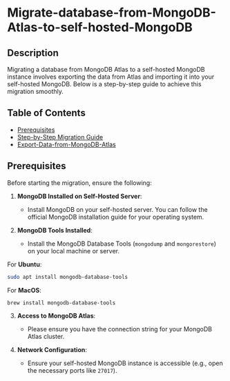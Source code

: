 # Migrate-database-from-MongoDB-Atlas-to-self-hosted-MongoDB

## Description
Migrating a database from MongoDB Atlas to a self-hosted MongoDB instance involves exporting the data from Atlas and importing it into your self-hosted MongoDB. Below is a step-by-step guide to achieve this migration smoothly.

## Table of Contents
- [Prerequisites](#prerequisites)
- [Step-by-Step Migration Guide](#step-by-step-migration-guide)
- [Export-Data-from-MongoDB-Atlas](#export-data-from-mongodb-atlas)

## Prerequisites
Before starting the migration, ensure the following:

1. **MongoDB Installed on Self-Hosted Server**: 
   - Install MongoDB on your self-hosted server. You can follow the official MongoDB installation guide for your operating system.

2. **MongoDB Tools Installed**: 
   - Install the MongoDB Database Tools (`mongodump` and `mongorestore`) on your local machine or server.

For **Ubuntu**:
   ```bash
   sudo apt install mongodb-database-tools
   ```
For **MacOS**:
   ```bash
   brew install mongodb-database-tools
   ```

3. **Access to MongoDB Atlas**: 
   - Please ensure you have the connection string for your MongoDB Atlas cluster.

4. **Network Configuration**: 
   - Ensure your self-hosted MongoDB instance is accessible (e.g., open the necessary ports like `27017`).
